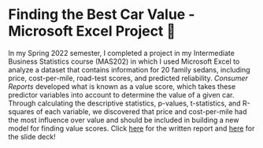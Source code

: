 # Finding the Best Car Value - Microsoft Excel Project :car:

In my Spring 2022 semester, I completed a project in my Intermediate Business Statistics course (MAS202) in which I used Microsoft Excel to analyze a dataset that contains information for 20 family sedans, including price, cost-per-mile, road-test scores, and predicted reliability. _Consumer Reports_ developed what is known as a value score, which takes these predictor variables into account to determine the value of a given car. Through calculating the descriptive statistics, p-values, t-statistics, and R-squares of each variable, we discovered that price and cost-per-mile had the most influence over value and should be included in building a new model for finding value scores. Click [here](https://github.com/icg42/finding-best-car-value/blob/main/Finding%20Best%20Car%20Value%20Report.pdf) for the written report and [here](https://github.com/icg42/finding-best-car-value/blob/main/Finding%20Best%20Car%20Value%20Slide%20Deck.pdf) for the slide deck!
